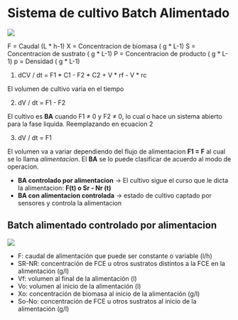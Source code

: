 # Sistema de cultivo Batch Alimentado

![](https://i.imgur.com/tEkuscz.png)

F = Caudal (L * h-1)
X = Concentracion de biomasa ( g * L-1)
S = Concentracion de sustrato ( g * L-1)
P = Concentracion de producto ( g * L-1)
p = Densidad ( g * L-1)

1. dCV / dt = F1 * C1 - F2 * C2 + V * rf - V * rc

El volumen de cultivo varia en el tiempo

2. dV / dt = F1 - F2

El cultivo es **BA** cuando F1 ≠ 0 y F2 ≠ 0, lo cual o hace un sistema abierto para la fase liquida. Reemplazando en ecuacion 2

3. dV / dt = F1

El volumen va a variar dependiendo del flujo de alimentacion **F1 = F** al cual se lo llama *alimentacion*.
El **BA** se lo puede clasificar de acuerdo al modo de operacion.
- **BA controlado por alimentacion** → El cultivo sigue el curso que le dicta la alimentacion: **F(t) o Sr - Nr (t)**
- **BA con alimentacion controlada** → estado de cultivo captado por sensores y controla la alimentacion

## Batch alimentado controlado por alimentacion
![](https://i.imgur.com/bG1xdtu.png)

- F: caudal de alimentación que puede ser constante o variable (l/h) 
- SR-NR: concentración de FCE u otros sustratos distintos a la FCE en la alimentación (g/l) 
- Vf: volumen al final de la alimentación (l) 
- Vo: volumen al inicio de la alimentación (l) 
- Xo: concentración de biomasa al inicio de la alimentación (g/l) 
- So-No: concentración de FCE u otros sustratos al inicio de la alimentación (g/l)





